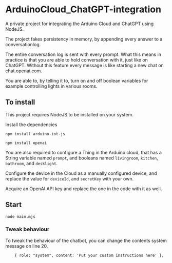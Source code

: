 # ArduinoCloud_ChatGPT-integration
A private project for integrating the Arduino Cloud and ChatGPT using NodeJS.

The project fakes persistency in memory, by appending every answer to a conversationlog. 

The entire conversation log is sent with every prompt. What this means in practice is that you are able to hold conversation with it, just like on ChatGPT. Without this feature every message is like starting a new chat on chat.openai.com.

You are able to, by telling it to, turn on and off boolean variables for example controlling lights in various rooms.

## To install

This project requires NodeJS to be installed on your system.

Install the dependencies
```
npm install arduino-iot-js
```

```
npm install openai
```

You are also required to configure a Thing in the Arduino cloud, that has a String variable named `prompt`, and booleans named `livingroom`, `kitchen`, `bathroom`, and `desklight`.

Configure the device in the Cloud as a manually configured device, and replace the value for `deviceId`, and `secretKey` with your own. 

Acquire an OpenAI API key and replace the one in the code with it as well.

## Start 

```
node main.mjs
```
### Tweak behaviour
To tweak the behaviour of the chatbot, you can change the contents system message on line 20.

```
    { role: "system", content: 'Put your custom instructions here' },

```
 
